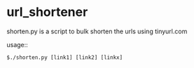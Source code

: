 url_shortener
=============

shorten.py is a script to bulk shorten the urls using tinyurl.com

usage::

    $./shorten.py [link1] [link2] [linkx]
